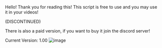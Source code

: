 Hello! Thank you for reading this! This script is free to use and you may use it in your videos!

(DISCONTINUED)

There is also a paid version, if you want to buy it join the discord server!

Current Version: 1.00
![image](https://user-images.githubusercontent.com/124448731/233855126-384c4103-585e-4d32-aa2c-c11bd0339058.png)
